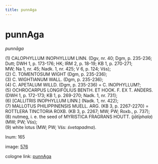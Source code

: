 ```yaml
---
title: punnAga
---
```


# punnAga

<i>punnāga</i>  <div n="P" />(1) <bot>CALOPHYLLUM INOPHYLLUM LINN.</bot> (Dgv, nr. 40; Dgm, p. 235-236; <div n="lb" />Dutt; DWH 1, p. 173-176; HK; IRM 2, p. 18-19; KB 1, p. 270-271; <div n="lb" />MW; Na 1, nr. 45; Nadk. 1, nr. 425; V 6, p. 124; Vśs); <div n="P" />(2) <bot>C. TOMENTOSUM WIGHT</bot> (Dgm, p. 235-236); <div n="P" />(3) <bot>C. WIGHTIANUM WALL.</bot> (Dgm, p. 235-236); <div n="P" />(4) <bot>C. APETALUM WILLD.</bot> (Dgm, p. 235-236) = <bot>C. INOPHYLLUM</bot>?; <div n="P" />(5) <bot>OCHROCARPUS LONGIFOLIUS BENTH. ET HOOK. F. EX T. ANDERS.</bot> <div n="lb" />(DWH 1, p. 172-173; KB 1, p. 269-270; Nadk. 1, nr. 731); <div n="P" />(6) [<bot>CALLITRIS INOPHYLLUM LINN.</bot>] (Nadk. 1, nr. 422); <div n="P" />(7) <bot>MALLOTUS PHILIPPINENSIS MUELL. ARG.</bot> (KB 3, p. 2267-2270) = <div n="lb" /><bot>ROTTLERA TINCTORIA ROXB.</bot> (KB 3, p. 2267; MW; PW; Roxb., p. 737); <div n="P" />(8) nutmeg, i. e. the seed of <bot>MYRISTICA FRAGRANS HOUTT.</bot> (<i>jātīphala</i>) <div n="lb" />(MW; PW; Vśs); <div n="P" />(9) white lotus (MW; PW; Vśs: <i>śvetapadma</i>).

lnum: 165

image: [576](https://www.sanskrit-lexicon.uni-koeln.de/scans/csl-apidev/servepdf.php?dict=snp&page=576)

cologne link: [punnAga](https://sanskrit-lexicon.uni-koeln.de/scans/csl-apidev/getword.php?dict=snp&key=punnAga)

